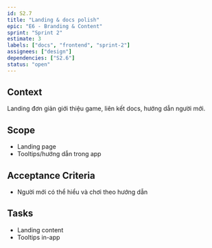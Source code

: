 ```yaml
---
id: S2.7
title: "Landing & docs polish"
epic: "E6 - Branding & Content"
sprint: "Sprint 2"
estimate: 3
labels: ["docs", "frontend", "sprint-2"]
assignees: ["design"]
dependencies: ["S2.6"]
status: "open"
---
```


## Context
Landing đơn giản giới thiệu game, liên kết docs, hướng dẫn người mới.

## Scope
- Landing page
- Tooltips/hướng dẫn trong app

## Acceptance Criteria
- Người mới có thể hiểu và chơi theo hướng dẫn

## Tasks
- Landing content
- Tooltips in-app

